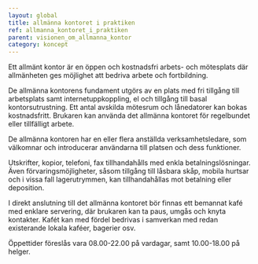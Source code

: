 ```yaml
---
layout: global
title: allmänna kontoret i praktiken
ref: allmanna_kontoret_i_praktiken
parent: visionen_om_allmanna_kontor
category: koncept
---
```


Ett allmänt kontor är en öppen och kostnadsfri arbets- och mötesplats där allmänheten ges möjlighet att bedriva arbete och fortbildning.
  
De allmänna kontorens fundament utgörs av en plats med fri tillgång till arbetsplats samt internetuppkoppling, el och tillgång till basal kontorsutrustning. Ett antal avskilda mötesrum och lånedatorer kan bokas kostnadsfritt. Brukaren kan använda det allmänna kontoret för regelbundet eller tillfälligt arbete.
  
De allmänna kontoren har en eller flera anställda verksamhetsledare, som välkomnar och introducerar användarna till platsen och dess funktioner. 
  
Utskrifter, kopior, telefoni, fax tillhandahålls med enkla betalningslösningar. Även förvaringsmöjligheter, såsom tillgång till låsbara skåp, mobila hurtsar och i vissa fall lagerutrymmen, kan tillhandahållas mot betalning eller deposition. 
  
I direkt anslutning till det allmänna kontoret bör finnas ett bemannat kafé med enklare servering, där brukaren kan ta paus, umgås och knyta kontakter. Kafét kan med fördel bedrivas i samverkan med redan existerande lokala kaféer, bagerier osv. 
  
Öppettider föreslås vara 08.00-22.00 på vardagar, samt 10.00-18.00 på helger.